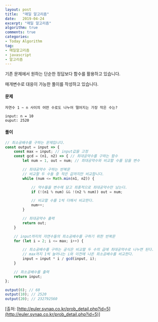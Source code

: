 ```yaml
---
layout: post
title:  "매일 알고리즘"
date:   2019-04-24
excerpt: "매일 알고리즘"
algorithm: true
comments: true
categories:
- Today Algorithm
tag:
- 매일알고리즘
- javascript
- 알고리즘
---
```


기존 문제에서 원하는 단순한 정답보다 함수를 활용하고 있습니다.

매개변수로 대응이 가능한 풀이를 작성하고 있습니다.

#### 문제
```
자연수 1 ~ n 사이의 어떤 수로도 나누어 떨어지는 가장 작은 수는?

input: n = 10
ouput: 2520
```

#### 풀이
```javascript
// 최소공배수를 구하는 문제입니다.
const output = input => {
    const max = input; // input값을 고정
    const gcd = (n1, n2) => { // 최대공약수를 구하는 함수
        let num = 1, out = num; // 최대공약수와 비교할 수를 담을 변수

        // 최대공약수 구하는 반복문
        // 비교할 두 수들 중 작은 값까지만 비교합니다.
        while (num <= Math.min(n1, n2)) {

            // 약수들을 변수에 담고 최종적으로 최대공약수만 남는다.
            if (!(n1 % num) && !(n2 % num)) out = num;

            // 비교할 수를 1씩 더해서 비교한다.
            num++;
        }

        // 최대공약수 출력
        return out;
    }

    // input까지의 자연수들의 최소공배수를 구하기 위한 반복문
    for (let i = 2; i <= max; i++) {

        // 최소공배수를 구하는 공식은 비교할 두 수의 곱에 최대공약수로 나누면 된다.
        // max까지 1씩 늘어나는 i와 이전에 나온 최소공배수를 비교한다.
        input = input * i / gcd(input, i);
    }

    // 최소공배수를 출력
    return input;
};

output(6); // 60
output(10); // 2520
output(20); // 232792560
```

[출처: [http://euler.synap.co.kr/prob_detail.php?id=5](http://euler.synap.co.kr/prob_detail.php?id=5)]
